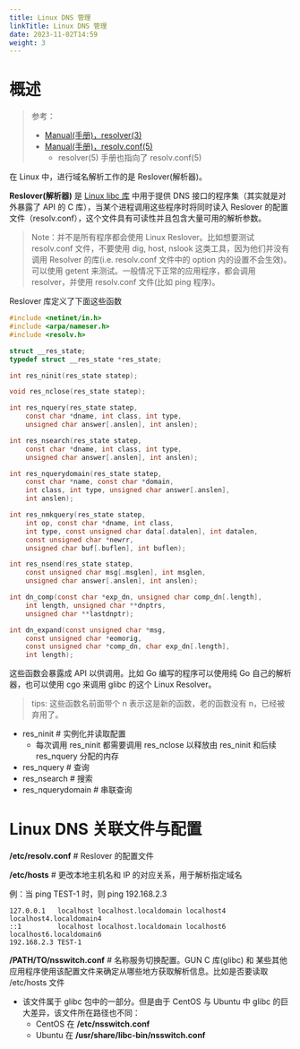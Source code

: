 ```yaml
---
title: Linux DNS 管理
linkTitle: Linux DNS 管理
date: 2023-11-02T14:59
weight: 3
---
```


# 概述

> 参考：
>
> - [Manual(手册)，resolver(3)](https://man7.org/linux/man-pages/man3/resolver.3.html)
> - [Manual(手册)，resolv.conf(5)](https://man7.org/linux/man-pages/man5/resolv.conf.5.html)
>   - resolver(5) 手册也指向了 resolv.conf(5)

在 Linux 中，进行域名解析工作的是 Reslover(解析器)。

**Reslover(解析器)** 是 [Linux libc 库](/docs/1.操作系统/Linux%20源码解析/Linux%20libc%20库.md) 中用于提供 DNS 接口的程序集（其实就是对外暴露了 API 的 C 库），当某个进程调用这些程序时将同时读入 Reslover 的配置文件（resolv.conf），这个文件具有可读性并且包含大量可用的解析参数。

> Note：并不是所有程序都会使用 Linux Reslover。比如想要测试 resolv.conf 文件，不要使用 dig, host, nslook 这类工具，因为他们并没有调用 Resolver 的库(i.e. resolv.conf 文件中的 option 内的设置不会生效)。可以使用 getent 来测试。一般情况下正常的应用程序，都会调用 resolver，并使用 resolv.conf 文件(比如 ping 程序)。

Reslover 库定义了下面这些函数

```c
#include <netinet/in.h>
#include <arpa/nameser.h>
#include <resolv.h>

struct __res_state;
typedef struct __res_state *res_state;

int res_ninit(res_state statep);

void res_nclose(res_state statep);

int res_nquery(res_state statep,
    const char *dname, int class, int type,
    unsigned char answer[.anslen], int anslen);

int res_nsearch(res_state statep,
    const char *dname, int class, int type,
    unsigned char answer[.anslen], int anslen);

int res_nquerydomain(res_state statep,
    const char *name, const char *domain,
    int class, int type, unsigned char answer[.anslen],
    int anslen);

int res_nmkquery(res_state statep,
    int op, const char *dname, int class,
    int type, const unsigned char data[.datalen], int datalen,
    const unsigned char *newrr,
    unsigned char buf[.buflen], int buflen);

int res_nsend(res_state statep,
    const unsigned char msg[.msglen], int msglen,
    unsigned char answer[.anslen], int anslen);

int dn_comp(const char *exp_dn, unsigned char comp_dn[.length],
    int length, unsigned char **dnptrs,
    unsigned char **lastdnptr);

int dn_expand(const unsigned char *msg,
    const unsigned char *eomorig,
    const unsigned char *comp_dn, char exp_dn[.length],
    int length);
```

这些函数会暴露成 API 以供调用。比如 Go 编写的程序可以使用纯 Go 自己的解析器，也可以使用 cgo 来调用 glibc 的这个 Linux Resolver。

> tips: 这些函数名前面带个 n 表示这是新的函数，老的函数没有 n，已经被弃用了。

- res_ninit # 实例化并读取配置
  - 每次调用 res_ninit 都需要调用 res_nclose 以释放由 res_ninit 和后续 res_nquery 分配的内存
- res_nquery # 查询
- res_nsearch # 搜索
- res_nquerydomain # 串联查询

# Linux DNS 关联文件与配置

**/etc/resolv.conf** # Reslover 的配置文件

**/etc/hosts** # 更改本地主机名和 IP 的对应关系，用于解析指定域名

例：当 ping TEST-1 时，则 ping 192.168.2.3

    127.0.0.1   localhost localhost.localdomain localhost4 localhost4.localdomain4
    ::1         localhost localhost.localdomain localhost6 localhost6.localdomain6
    192.168.2.3 TEST-1

**/PATH/TO/nsswitch.conf** # 名称服务切换配置。GUN C 库(glibc) 和 某些其他应用程序使用该配置文件来确定从哪些地方获取解析信息。比如是否要读取 /etc/hosts 文件

- 该文件属于 glibc 包中的一部分。但是由于 CentOS 与 Ubuntu 中 glibc 的巨大差异，该文件所在路径也不同：
  - CentOS 在 **/etc/nsswitch.conf**
  - Ubuntu 在 **/usr/share/libc-bin/nsswitch.conf**
